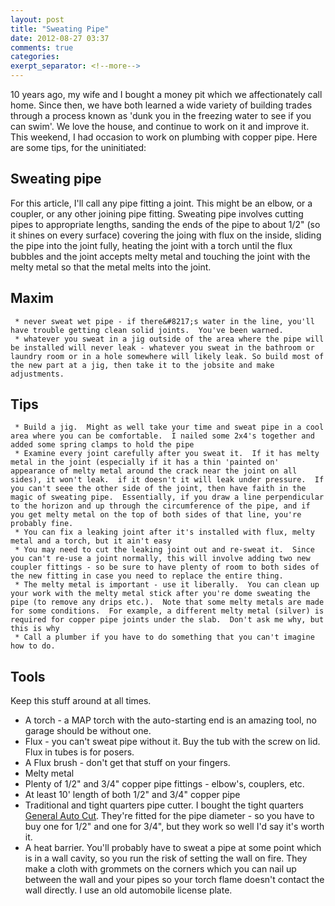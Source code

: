 ```yaml
---
layout: post
title: "Sweating Pipe"
date: 2012-08-27 03:37
comments: true
categories: 
exerpt_separator: <!--more-->
---
```

10 years ago, my wife and I bought a money pit which we affectionately call home.  Since then, we have both learned a wide variety of building trades through a process known as 'dunk you in the freezing water to see if you can swim'.  We love the house, and continue to work on it and improve it.  This weekend, I had occasion to work on plumbing with copper pipe.  Here are some tips, for the uninitiated:
<!-- more -->

##  Sweating pipe 

 For this article, I'll call any pipe fitting a joint.  This might be an elbow, or a coupler, or any other joining pipe fitting.  Sweating pipe involves cutting pipes to appropriate lengths, sanding the ends of the pipe to about 1/2" (so it shines on every surface) covering the joing with flux on the inside, sliding the pipe into the joint fully, heating the joint with a torch until the flux bubbles and the joint accepts melty metal and touching the joint with the melty metal so that the metal melts into the joint.

##  Maxim 

 
     * never sweat wet pipe - if there&#8217;s water in the line, you'll have trouble getting clean solid joints.  You've been warned.
     * whatever you sweat in a jig outside of the area where the pipe will be installed will never leak - whatever you sweat in the bathroom or laundry room or in a hole somewhere will likely leak. So build most of the new part at a jig, then take it to the jobsite and make adjustments.
 


##  Tips 

 
     * Build a jig.  Might as well take your time and sweat pipe in a cool area where you can be comfortable.  I nailed some 2x4's together and added some spring clamps to hold the pipe
     * Examine every joint carefully after you sweat it.  If it has melty metal in the joint (especially if it has a thin 'painted on' appearance of melty metal around the crack near the joint on all sides), it won't leak.  if it doesn't it will leak under pressure.  If you can't seee the other side of the joint, then have faith in the magic of sweating pipe.  Essentially, if you draw a line perpendicular to the horizon and up through the circumference of the pipe, and if you get melty metal on the top of both sides of that line, you're probably fine.
     * You can fix a leaking joint after it's installed with flux, melty metal and a torch, but it ain't easy
     * You may need to cut the leaking joint out and re-sweat it.  Since you can't re-use a joint normally, this will involve adding two new coupler fittings - so be sure to have plenty of room to both sides of the new fitting in case you need to replace the entire thing.
     * The melty metal is important - use it liberally.  You can clean up your work with the melty metal stick after you're dome sweating the pipe (to remove any drips etc.).  Note that some melty metals are made for some conditions.  For example, a different melty metal (silver) is required for copper pipe joints under the slab.  Don't ask me why, but this is why
     * Call a plumber if you have to do something that you can't imagine how to do.
 


##  Tools 

 Keep this stuff around at all times.
 * A torch - a MAP torch with the auto-starting end is an amazing tool, no garage should be without one.
 * Flux - you can't sweat pipe without it.  Buy the tub with the screw on lid.  Flux in tubes is for posers.
 * A Flux brush - don't get that stuff on your fingers.
 * Melty metal
 * Plenty of 1/2" and 3/4" copper pipe fittings - elbow's, couplers, etc.
 * At least 10' length of both 1/2" and 3/4" copper pipe
 * Traditional and tight quarters pipe cutter.  I bought the tight quarters [General Auto Cut][general].  They're fitted for the pipe diameter - so you have to buy one for 1/2" and one for 3/4", but they work so well I'd say it's worth it.
 * A heat barrier.  You'll probably have to sweat a pipe at some point which is in a wall cavity, so you run the risk of setting the wall on fire.  They make a cloth with grommets on the corners which you can nail up between the wall and your pipes so your torch flame doesn't contact the wall directly.  I use an old automobile license plate.

[general]: "http://compare.ebay.com/like/280303231767?var=lv&amp;ltyp=AllFixedPriceItemTypes&amp;var=sbar

<!-- see https://github.com/Shopify/liquid/wiki/Liquid-for-Designers for stuff 
# H1
## H2
[I'm an inline-style link](https://www.google.com)
![alt text](https://github.com/adam-p/markdown-here/raw/master/src/common/images/icon48.png 'Logo Title Text 1')
```javascript
var s = 'JavaScript syntax highlighting';
alert(s);
```
   * an unordered list item (note a newline is required before the list begins)
   1. an ordered list item
| Tables        | Are           | Cool  |
| ------------- |:-------------:| -----:|
| col 3 is      | right-aligned | $1600 |
-->
